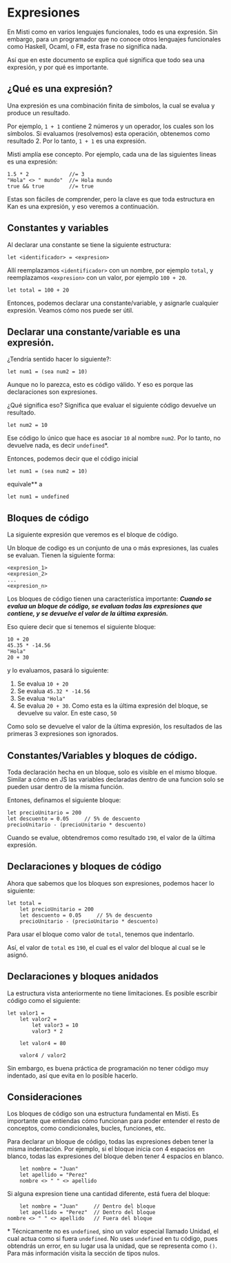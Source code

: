 # Expresiones

En Misti como en varios lenguajes funcionales, todo es una expresión.
Sin embargo, para un programador que no conoce otros lenguajes funcionales como
Haskell, Ocaml, o F#, esta frase no significa nada.

Así que en este documento se explica qué significa que todo sea una expresión,
y por qué es importante.

## ¿Qué es una expresión?

Una expresión es una combinación finita de simbolos, la cual se evalua
y produce un resultado.

Por ejemplo, `1 + 1` contiene 2 números y un operador, los cuales son los símbolos.
Si evaluamos (resolvemos) esta operación, obtenemos como resultado 2. Por lo tanto,
`1 + 1` es una expresión.

Misti amplía ese concepto. Por ejemplo, cada una de las siguientes lineas es una expresión:

```
1.5 * 2             //= 3
"Hola" <> " mundo"  //= Hola mundo
true && true        //= true
```

Estas son fáciles de comprender, pero la clave es que toda estructura en Kan es una
expresión, y eso veremos a continuación.

## Constantes y variables

Al declarar una constante se tiene la siguiente estructura:

```
let <identificador> = <expresion>
```

Allí reemplazamos `<identificador>` con un nombre, por ejemplo `total`,
y reemplazamos `<expresion>` con un valor, por ejemplo `100 + 20`.

```
let total = 100 + 20
```

Entonces, podemos declarar una constante/variable, y asignarle cualquier expresión.
Veamos cómo nos puede ser útil.


## Declarar una constante/variable es una expresión.

¿Tendría sentido hacer lo siguiente?:

```
let num1 = (sea num2 = 10)
```

Aunque no lo parezca, esto es código válido. Y eso es porque las declaraciones son
expresiones.

¿Qué significa eso? Significa que evaluar el siguiente código devuelve un resultado.

```
let num2 = 10
```

Ese código lo único que hace es asociar `10` al nombre `num2`. Por lo tanto, no devuelve
nada, es decir `undefined`*.


Entonces, podemos decir que el código inicial


```
let num1 = (sea num2 = 10)
```

equivale** a


```
let num1 = undefined
```


## Bloques de código

La siguiente expresión que veremos es el bloque de código.

Un bloque de codigo es un conjunto de una o más expresiones, las cuales se evaluan. 
Tienen la siguiente forma:

```
<expresion_1>
<expresion_2>
...
<expresion_n>
```

Los bloques de código tienen una característica importante: ***Cuando se evalua un bloque de código, se evaluan todas las expresiones que contiene, y se devuelve el valor de 
la última expresión.***

Eso quiere decir que si tenemos el siguiente bloque:

```
10 + 20
45.35 * -14.56
"Hola"
20 + 30
```

y lo evaluamos, pasará lo siguiente:

1. Se evalua `10 + 20`
2. Se evalua `45.32 * -14.56`
3. Se evalua `"Hola"`
4. Se evalua `20 + 30`. Como esta es la última expresión del bloque, se devuelve
   su valor. En este caso, `50`

Como solo se devuelve el valor de la última expresión, los resultados de las primeras 3
expresiones son ignorados.


## Constantes/Variables y bloques de código.

Toda declaración hecha en un bloque, solo es visible en el mismo bloque.
Similar a cómo en JS las variables declaradas dentro de una funcion solo se pueden
usar dentro de la misma función.

Entones, definamos el siguiente bloque:

```
let precioUnitario = 200
let descuento = 0.05     // 5% de descuento
precioUnitario - (precioUnitario * descuento)
```

Cuando se evalue, obtendremos como resultado `190`, el valor de la última expresión.

## Declaraciones y bloques de código

Ahora que sabemos que los bloques son expresiones, podemos hacer lo siguiente:

```
let total =
    let precioUnitario = 200
    let descuento = 0.05     // 5% de descuento
    precioUnitario - (precioUnitario * descuento)
```

Para usar el bloque como valor de `total`, tenemos que indentarlo.

Así, el valor de `total` es `190`, el cual es el valor del bloque al cual se le asignó.


## Declaraciones y bloques anidados

La estructura vista anteriormente no tiene limitaciones. Es posible escribir código como
el siguiente:

```
let valor1 =
    let valor2 =
        let valor3 = 10
        valor3 * 2
    
    let valor4 = 80
    
    valor4 / valor2
```

Sin embargo, es buena práctica de programación no tener código muy indentado, así que
evita en lo posible hacerlo.

## Consideraciones

Los bloques de código son una estructura fundamental en Misti. Es importante que entiendas
cómo funcionan para poder entender el resto de conceptos, como condicionales, bucles,
funciones, etc.


Para declarar un bloque de código, todas las expresiones deben tener la misma indentación.
Por ejemplo, si el bloque inicia con 4 espacios en blanco, todas las expresiones del bloque deben tener 4 espacios en blanco.

```
    let nombre = "Juan"
    let apellido = "Perez"
    nombre <> " " <> apellido
```

Si alguna expresion tiene una cantidad diferente, está fuera del bloque:

```
    let nombre = "Juan"     // Dentro del bloque
    let apellido = "Perez"  // Dentro del bloque
nombre <> " " <> apellido   // Fuera del bloque
```


\* Técnicamente no es `undefined`, sino un valor especial llamado Unidad, el 
cual actua como si fuera `undefined`. No uses `undefined` en tu código, pues obtendrás
un error, en su lugar usa la unidad, que se representa como `()`. Para más información
visita la sección de tipos nulos.
